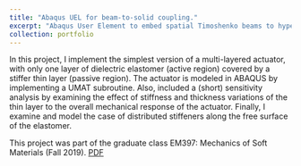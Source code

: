 ```yaml
---
title: "Abaqus UEL for beam-to-solid coupling."
excerpt: "Abaqus User Element to embed spatial Timoshenko beams to hyperelastic solid matrices.<br/><img src='/images/P3_AbaqusUEL.png'>"
collection: portfolio
---
```


In this project, I implement the simplest version of a multi-layered actuator, with only one layer of dielectric elastomer (active region) covered by a stiffer thin layer (passive region).
The actuator is modeled in ABAQUS by implementing a UMAT subroutine. Also, included a (short) sensitivity analysis by examining the effect of stiffness and thickness variations of the thin layer to the overall mechanical response of the actuator. Finally, I examine and model the case of distributed stiffeners along the free surface of the elastomer.

This project was part of the graduate class EM397: Mechanics of Soft Materials (Fall 2019). [PDF](http://sotiriskak.github.io/files/DE_FEModel.pdf)